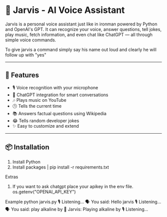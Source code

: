 # 🤖 Jarvis - AI Voice Assistant

Jarvis is a personal voice assistant just like in ironman powered by Python and OpenAI's GPT. It can recognize your voice, answer questions, tell jokes, play music, fetch information, and even chat like ChatGPT — all through simple voice commands.

To give jarvis a command simply say his name out loud and clearly he will follow up with "yes"

---

## 🚀 Features

- 🎙️ Voice recognition with your microphone
- 🤖 ChatGPT integration for smart conversations
- 🎶 Plays music on YouTube
- 🕒 Tells the current time
- 📚 Answers factual questions using Wikipedia
- 😂 Tells random developer jokes
- ✨ Easy to customize and extend

---

## 📦 Installation

1. Install Python
2. Install packages | pip install -r requirements.txt

Extras
1. If you want to ask chatgpt place your apikey in the env file. os.getenv("OPENAI_API_KEY")

Example
 python jarvis.py
🎙️ Listening...
🗣️ You said: Hello jarvis
🎙️ Listening...
🗣️ You said: play alkaline by
🧠 Jarvis: Playing alkaline by
🎙️ Listening...
